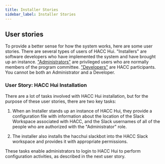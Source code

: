 ```yaml
---
title: Installer Stories
sidebar_label: Installer Stories
---
```


## User stories
To provide a better sense for how the system works, here are some user stories.  There are several types of users of HACC Hui. "Installers" are software developers who have implemented the system and have brought up an instance. ["Administrators"](administrators) are privileged users who are normally members of the program committee.  ["Developers"](developers) are HACC participants. You cannot be both an Administrator and a Developer.

### User Story: HACC Hui Installation
There are a lot of tasks involved with HACC Hui installation, but for the purpose of these user stories, there are two key tasks:

1. When an Installer stands up an instance of HACC Hui, they provide a configuration file with information about the location of the Slack Workspace associated with HACC, and the Slack usernames of all of the people who are authorized with the "Administrator" role. 

2. The installer also installs the hacchui slackbot into the HACC Slack workspace and provides it with appropriate permissions. 

These tasks enable administrators to login to HACC Hui to perform configuration activities, as described in the next user story.

